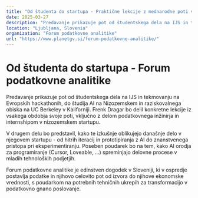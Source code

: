 ```yaml
---
title: "Od študenta do startupa - Praktične lekcije z mednarodne poti v AI"
date: 2025-03-27
description: "Predavanje prikazuje pot od študentskega dela na IJS in tekmovanju na Evropskih hackathonih, do študija AI na Nizozemskem in raziskovalnega obiska na UC Berkeley v Kaliforniji."
location: "Ljubljana, Slovenia"
organization: "Forum podatkovne analitike"
url: "https://www.planetgv.si/forum-podatkovne-analitike/"
---
```


# Od študenta do startupa - Forum podatkovne analitike

Predavanje prikazuje pot od študentskega dela na IJS in tekmovanju na Evropskih hackathonih, do študija AI na Nizozemskem in raziskovalnega obiska na UC Berkeley v Kaliforniji. Frenk Dragar bo delil konkretne lekcije iz vsakega obdobja svoje poti, vključno z delom podatkovnega inžinirja in internshipom v nizozemskem startupu.

V drugem delu bo predstavil, kako te izkušnje oblikujejo današnje delo v njegovem startupu - od hitrih iteracij in prototipiranja z AI do znanstvenega pristopa pri eksperimentiranju. Poseben poudarek bo na tem, kako AI orodja za programiranje (Cursor, Loveable, …) spreminjajo delovne procese v mladih tehnoloških podjetjih.

Forum podatkovne analitike je edinstven dogodek v Sloveniji, ki v ospredje postavlja podatke in njihovo celovito pot od izvora do njihove ekonomske vrednosti, s poudarkom na potrebnih tehničnih ukrepih za transformacijo v podatkovno gnano poslovanje. 